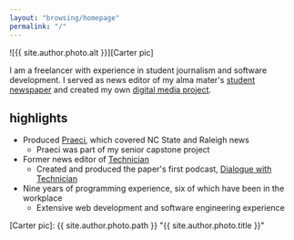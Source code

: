 ```yaml
---
layout: "browsing/homepage"
permalink: "/"
---
```


![{{ site.author.photo.alt }}][Carter pic]

I am a freelancer with experience in student journalism and software development. I served as news editor of my alma mater's [student newspaper][Technician] and created my own [digital media project][Praeci].

## highlights

* Produced [Praeci], which covered NC State and Raleigh news
    * Praeci was part of my senior capstone project
* Former news editor of [Technician]
    * Created and produced the paper's first podcast, [Dialogue with Technician][Dialogue]
* Nine years of programming experience, six of which have been in the workplace
    * Extensive web development and software engineering experience


[Carter pic]: {{ site.author.photo.path }} "{{ site.author.photo.title }}"

[Dialogue]: https://overcast.fm/itunes1275744725/dialogue-with-technician
[Praeci]: http://praeci.com
[Technician]: http://technicianonline.com